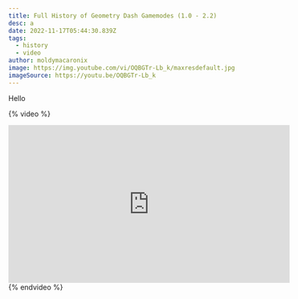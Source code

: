 ```yaml
---
title: Full History of Geometry Dash Gamemodes (1.0 - 2.2)
desc: a
date: 2022-11-17T05:44:30.839Z
tags:
  - history
  - video
author: moldymacaronix
image: https://img.youtube.com/vi/OQBGTr-Lb_k/maxresdefault.jpg
imageSource: https://youtu.be/OQBGTr-Lb_k
---
```

Hello

{% video %}
<iframe width="560" height="315" src="https://www.youtube.com/embed/OQBGTr-Lb_k" title="YouTube video player" frameborder="0" allow="accelerometer; autoplay; clipboard-write; encrypted-media; gyroscope; picture-in-picture" allowfullscreen></iframe>
{% endvideo %}